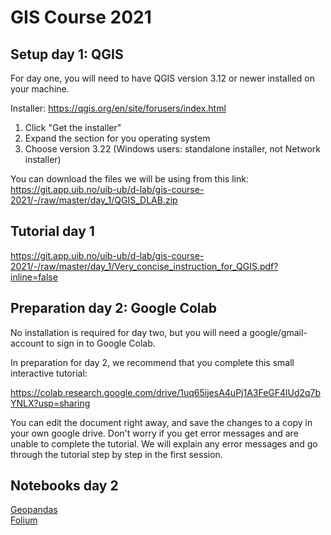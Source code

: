 # GIS Course 2021

## Setup day 1: QGIS
For day one, you will need to have QGIS version 3.12 or newer installed on your machine.

Installer:
https://qgis.org/en/site/forusers/index.html

1. Click "Get the installer"
2. Expand the section for you operating system
3. Choose version 3.22 (Windows users: standalone installer, not Network installer)

You can download the files we will be using from this link:<br>
https://git.app.uib.no/uib-ub/d-lab/gis-course-2021/-/raw/master/day_1/QGIS_DLAB.zip

## Tutorial day 1
https://git.app.uib.no/uib-ub/d-lab/gis-course-2021/-/raw/master/day_1/Very_concise_instruction_for_QGIS.pdf?inline=false


## Preparation day 2: Google Colab
<p>No installation is required for day two, but you will need a google/gmail-account to sign in to Google Colab.</p>
In preparation for day 2, we recommend that you complete this small interactive tutorial:

https://colab.research.google.com/drive/1uq65ijesA4uPj1A3FeGF4lUd2q7bYNLX?usp=sharing
<p>You can edit the document right away, and save the changes to a copy in your own google drive.
Don't worry if you get error messages and are unable to complete the tutorial. We will explain any error messages and go through the tutorial step by step in the first session.</p>

## Notebooks day 2
[Geopandas](https://colab.research.google.com/drive/16kP9JWUnpxRTdsZEMtqbyN7qRqPfCPpp?usp=sharing)<br>
[Folium](https://colab.research.google.com/drive/1RL1yig4x6C0BWAhslIYHiiN3n5Vk1-Hs?usp=sharing)

